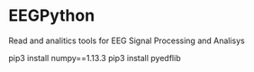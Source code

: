 # EEGPython
Read and analitics tools for EEG Signal Processing and Analisys

pip3 install numpy==1.13.3
pip3 install pyedflib
